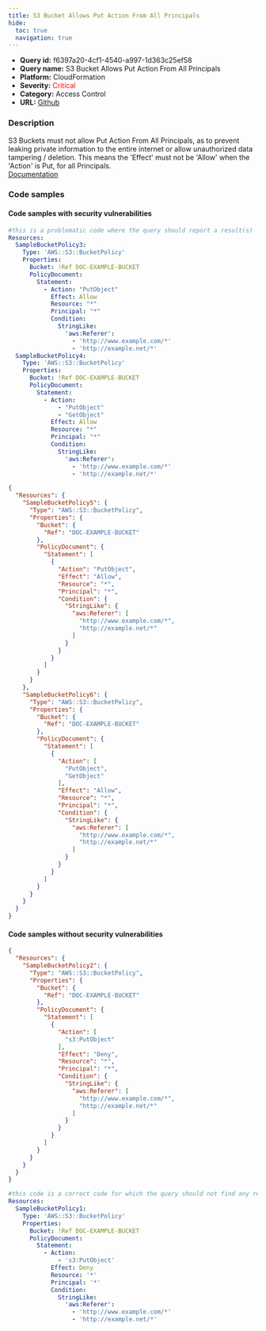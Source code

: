 ```yaml
---
title: S3 Bucket Allows Put Action From All Principals
hide:
  toc: true
  navigation: true
---
```


<style>
  .highlight .hll {
    background-color: #ff171742;
  }
  .md-content {
    max-width: 1100px;
    margin: 0 auto;
  }
</style>

-   **Query id:** f6397a20-4cf1-4540-a997-1d363c25ef58
-   **Query name:** S3 Bucket Allows Put Action From All Principals
-   **Platform:** CloudFormation
-   **Severity:** <span style="color:#ff0000">Critical</span>
-   **Category:** Access Control
-   **URL:** [Github](https://github.com/Checkmarx/kics/tree/master/assets/queries/cloudFormation/aws/s3_bucket_allows_put_actions_from_all_principals)

### Description
S3 Buckets must not allow Put Action From All Principals, as to prevent leaking private information to the entire internet or allow unauthorized data tampering / deletion. This means the 'Effect' must not be 'Allow' when the 'Action' is Put, for all Principals.<br>
[Documentation](https://docs.aws.amazon.com/AWSCloudFormation/latest/UserGuide/aws-properties-s3-bucket.html)

### Code samples
#### Code samples with security vulnerabilities
```yaml title="Positive test num. 1 - yaml file" hl_lines="22 7"
#this is a problematic code where the query should report a result(s)
Resources:
  SampleBucketPolicy3:
    Type: 'AWS::S3::BucketPolicy'
    Properties:
      Bucket: !Ref DOC-EXAMPLE-BUCKET
      PolicyDocument:
        Statement:
          - Action: "PutObject"
            Effect: Allow
            Resource: "*"
            Principal: "*"
            Condition:
              StringLike:
                'aws:Referer':
                  - 'http://www.example.com/*'
                  - 'http://example.net/*'
  SampleBucketPolicy4:
    Type: 'AWS::S3::BucketPolicy'
    Properties:
      Bucket: !Ref DOC-EXAMPLE-BUCKET
      PolicyDocument:
        Statement:
          - Action:
              - "PutObject"
              - "GetObject"
            Effect: Allow
            Resource: "*"
            Principal: "*"
            Condition:
              StringLike:
                'aws:Referer':
                  - 'http://www.example.com/*'
                  - 'http://example.net/*'

```
```json title="Positive test num. 2 - json file" hl_lines="9 35"
{
  "Resources": {
    "SampleBucketPolicy5": {
      "Type": "AWS::S3::BucketPolicy",
      "Properties": {
        "Bucket": {
          "Ref": "DOC-EXAMPLE-BUCKET"
        },
        "PolicyDocument": {
          "Statement": [
            {
              "Action": "PutObject",
              "Effect": "Allow",
              "Resource": "*",
              "Principal": "*",
              "Condition": {
                "StringLike": {
                  "aws:Referer": [
                    "http://www.example.com/*",
                    "http://example.net/*"
                  ]
                }
              }
            }
          ]
        }
      }
    },
    "SampleBucketPolicy6": {
      "Type": "AWS::S3::BucketPolicy",
      "Properties": {
        "Bucket": {
          "Ref": "DOC-EXAMPLE-BUCKET"
        },
        "PolicyDocument": {
          "Statement": [
            {
              "Action": [
                "PutObject",
                "GetObject"
              ],
              "Effect": "Allow",
              "Resource": "*",
              "Principal": "*",
              "Condition": {
                "StringLike": {
                  "aws:Referer": [
                    "http://www.example.com/*",
                    "http://example.net/*"
                  ]
                }
              }
            }
          ]
        }
      }
    }
  }
}

```


#### Code samples without security vulnerabilities
```json title="Negative test num. 1 - json file"
{
  "Resources": {
    "SampleBucketPolicy2": {
      "Type": "AWS::S3::BucketPolicy",
      "Properties": {
        "Bucket": {
          "Ref": "DOC-EXAMPLE-BUCKET"
        },
        "PolicyDocument": {
          "Statement": [
            {
              "Action": [
                "s3:PutObject"
              ],
              "Effect": "Deny",
              "Resource": "*",
              "Principal": "*",
              "Condition": {
                "StringLike": {
                  "aws:Referer": [
                    "http://www.example.com/*",
                    "http://example.net/*"
                  ]
                }
              }
            }
          ]
        }
      }
    }
  }
}

```
```yaml title="Negative test num. 2 - yaml file"
#this code is a correct code for which the query should not find any result
Resources:
  SampleBucketPolicy1:
    Type: 'AWS::S3::BucketPolicy'
    Properties:
      Bucket: !Ref DOC-EXAMPLE-BUCKET
      PolicyDocument:
        Statement:
          - Action:
              - 's3:PutObject'
            Effect: Deny
            Resource: '*'
            Principal: '*'
            Condition:
              StringLike:
                'aws:Referer':
                  - 'http://www.example.com/*'
                  - 'http://example.net/*'

```
